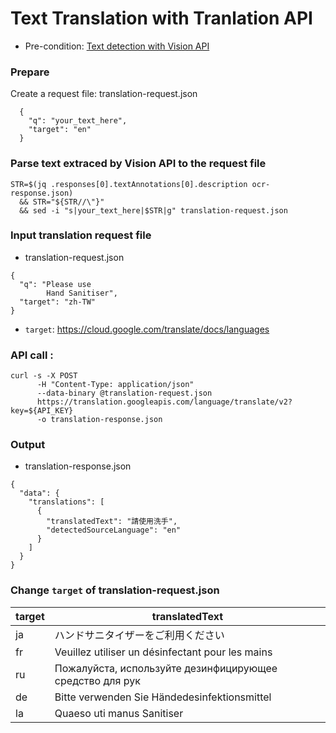 # Text Translation with Tranlation API

- Pre-condition: [Text detection with Vision API](../text_detection)

### Prepare
Create a request file: translation-request.json 
```
  {
    "q": "your_text_here",
    "target": "en"
  }
```
  
### Parse text extraced by Vision API to the request file
```
STR=$(jq .responses[0].textAnnotations[0].description ocr-response.json) 
  && STR="${STR//\"}" 
  && sed -i "s|your_text_here|$STR|g" translation-request.json
```
    
### Input translation request file
* translation-request.json
```
{
  "q": "Please use
        Hand Sanitiser",
  "target": "zh-TW"
}
```
* ```target```: https://cloud.google.com/translate/docs/languages
    
### API call :
```
curl -s -X POST 
      -H "Content-Type: application/json" 
      --data-binary @translation-request.json 
      https://translation.googleapis.com/language/translate/v2?key=${API_KEY} 
      -o translation-response.json
```

### Output
* translation-response.json
```
{
  "data": {
    "translations": [
      {
        "translatedText": "請使用洗手",
        "detectedSourceLanguage": "en"
      }
    ]
  }
}
```

### Change ```target``` of translation-request.json

target | translatedText |
--- | ---
ja | ハンドサニタイザーをご利用ください
fr | Veuillez utiliser un désinfectant pour les mains
ru | Пожалуйста, используйте дезинфицирующее средство для рук
de | Bitte verwenden Sie Händedesinfektionsmittel
la | Quaeso uti manus Sanitiser
